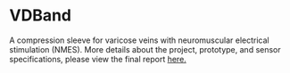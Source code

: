 # VDBand
A compression sleeve for varicose veins with neuromuscular electrical stimulation (NMES). More details about the project, prototype, and sensor specifications, please view the final report [here.](https://github.com/adeshkadambi/VDBand/blob/master/VDBand_Final_Report.pdf)
